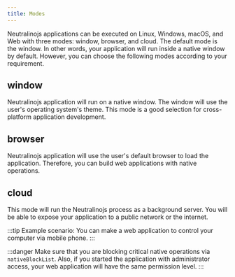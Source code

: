 ```yaml
---
title: Modes
---
```

Neutralinojs applications can be executed on Linux, Windows, macOS, and Web with three modes: window, browser,
and cloud. The default mode is the window. In other words, your application will run inside a native window by default.
However, you can choose the following modes according to your requirement.

## window
Neutralinojs application will run on a native window. The window will use the user's operating system's theme. This mode is a good selection for cross-platform application development.

## browser
Neutralinojs application will use the user's default browser to load the application. Therefore, you can build web applications with native operations.

## cloud
This mode will run the Neutralinojs process as a background server. You will be able to expose your application to a public network or the internet.

:::tip
Example scenario: You can make a web application to control your computer via mobile phone.
:::

:::danger
Make sure that you are blocking critical native operations via
`nativeBlockList`. Also, if you started the application with administrator
access, your web application will have the same permission level.
:::
